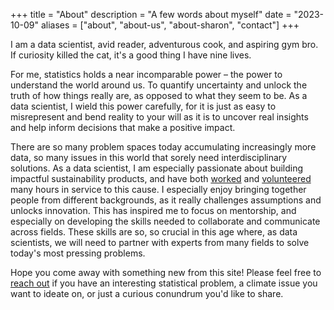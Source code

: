 +++
title = "About"
description = "A few words about myself"
date = "2023-10-09"
aliases = ["about", "about-us", "about-sharon", "contact"]
+++

I am a data scientist, avid reader, adventurous cook, and aspiring gym bro. If curiosity killed the cat, it's a good thing I have nine lives.

For me, statistics holds a near incomparable power – the power to understand the world around us. To quantify uncertainty and unlock the truth of how things really are, as opposed to what they seem to be. As a data scientist, I wield this power carefully, for it is just as easy to misrepresent and bend reality to your will as it is to uncover real insights and help inform decisions that make a positive impact.

There are so many problem spaces today accumulating increasingly more data, so many issues in this world that sorely need interdisciplinary solutions. As a data scientist, I am especially passionate about building impactful sustainability products, and have both [worked](https://www.indigoag.com) and [volunteered](https://www.climatechange.ai) many hours in service to this cause. I especially enjoy bringing together people from different backgrounds, as it really challenges assumptions and unlocks innovation. This has inspired me to focus on mentorship, and especially on developing the skills needed to collaborate and communicate across fields. These skills are so, so crucial in this age where, as data scientists, we will need to partner with experts from many fields to solve today's most pressing problems.

Hope you come away with something new from this site! Please feel free to [reach out](sharon@climateai.dev) if you have an interesting statistical problem, a climate issue you want to ideate on, or just a curious conundrum you'd like to share.